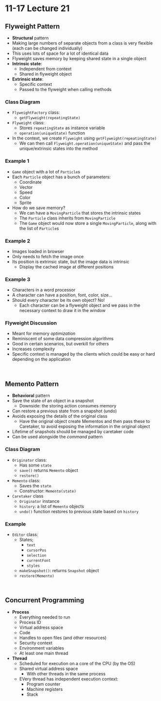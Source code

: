 # 11-17 Lecture 21

## Flyweight Pattern

- **Structural** pattern
- Making large numbers of separate objects from a class is very flexible (each can be changed individually)
- This uses lots of space for a lot of identical data
- Flyweight saves memory by keeping shared state in a single object
- **Intrinsic state**:
  - Independent from context
  - Shared in flyweight object
- **Extrinsic state**:
  - Specific context
  - Passed to the flyweight when calling methods

### Class Diagram

- `FlyweightFactory` class:
  - `getFlyweight(repeatingState)`
- `Flyweight` class:
  - Stores `repeatingState` as instance variable
  - `operation(uniqueState)` function
- In the context, we create `Flyweight` using `getFlyweight(repeatingState)`
  - We can then call `Flyweight.operation(uniqueState)` and pass the unique/extrinsic states into the method

### Example 1

- `Game` object with a lot of `Particle`s
- Each `Particle` object has a bunch of parameters:
  - Coordinate
  - Vector
  - Speed
  - Color
  - Sprite
- How do we save memory?
  - We can have a `MovingParticle` that stores the intrinsic states
  - The `Particle` class inherits from `MovingParticle`
  - The `Game` object would now store a single `MovingParticle`, along with the list of `Particle`s

### Example 2

- Images loaded in browser
- Only needs to fetch the image once
- Its position is extrinsic state, but the image data is intrinsic
  - Display the cached image at different positions

### Example 3

- Characters in a word processor
- A character can have a position, font, color, size...
- Should every character be its own object? No!
  - Each character can be a flyweight object and we pass in the necessary context to draw it in the window

### Flyweight Discussion

- Meant for memory *optimization*
- Reminiscent of some data compression algorithms
- Good in certain scenarios, but overkill for others
- Increases complexity
- Specific context is managed by the clients which could be easy or hard depending on the application

<br>

## Memento Pattern

- **Behavioral** pattern
- Save the state of an object in a snapshot
  - Downside: the storing action consumes memory
- Can restore a previous state from a snapshot (undo)
- Avoids exposing the details of the original class
  - Have the original object create Mementos and then pass these to Caretaker, to avoid exposing the information in the original object
- Lifetime of snapshots should be managed by caretaker code
- Can be used alongside the *command* pattern

### Class Diagram

- `Originator` class:
  - Has some `state`
  - `save()` returns `Memento` object
  - `restore()`
- `Memento` class:
  - Saves the `state`
  - Constructor: `Memento(state)`
- `Caretaker` class
  - `Originator` instance
  - `history`: a list of `Memento` objects
  - `undo()` function restores to previous state based on `history`

### Example

- `Editor` class:
  - States;
    - `text`
    - `cursorPos`
    - `selection`
    - `currentFont`
    - `styles`
  - `makeSnapshot()`: returns `Snapshot` object
  - `restore(Memento)`

<br>

## Concurrent Programming

- **Process**
  - Everything needed to run
  - Process ID
  - Virtual address space
  - Code
  - Handles to open files (and other resources)
  - Security context
  - Environment variables
  - At least one main thread
- **Thread**
  - Scheduled for execution on a core of the CPU (by the OS)
  - Shared virtual address space
    - With other threads in the same process
  - EVery thread has independent execution context:
    - Program counter
    - Machine registers
    - Stack